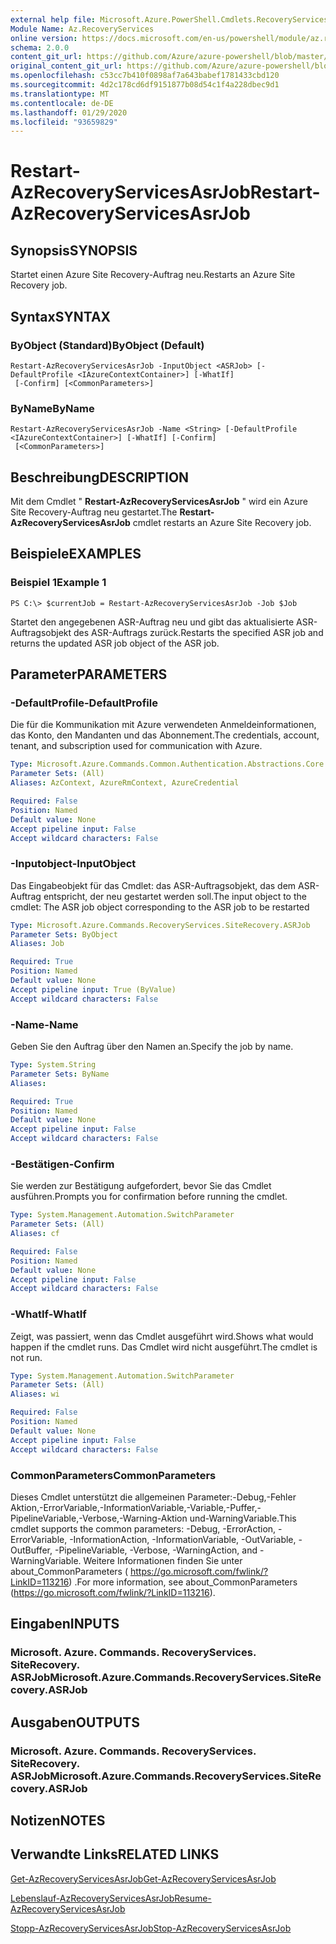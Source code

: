```yaml
---
external help file: Microsoft.Azure.PowerShell.Cmdlets.RecoveryServices.SiteRecovery.dll-Help.xml
Module Name: Az.RecoveryServices
online version: https://docs.microsoft.com/en-us/powershell/module/az.recoveryservices/restart-azrecoveryservicesasrjob
schema: 2.0.0
content_git_url: https://github.com/Azure/azure-powershell/blob/master/src/RecoveryServices/RecoveryServices/help/Restart-AzRecoveryServicesAsrJob.md
original_content_git_url: https://github.com/Azure/azure-powershell/blob/master/src/RecoveryServices/RecoveryServices/help/Restart-AzRecoveryServicesAsrJob.md
ms.openlocfilehash: c53cc7b410f0898af7a643babef1781433cbd120
ms.sourcegitcommit: 4d2c178cd6df9151877b08d54c1f4a228dbec9d1
ms.translationtype: MT
ms.contentlocale: de-DE
ms.lasthandoff: 01/29/2020
ms.locfileid: "93659829"
---
```

# <span data-ttu-id="c7013-101">Restart-AzRecoveryServicesAsrJob</span><span class="sxs-lookup"><span data-stu-id="c7013-101">Restart-AzRecoveryServicesAsrJob</span></span>

## <span data-ttu-id="c7013-102">Synopsis</span><span class="sxs-lookup"><span data-stu-id="c7013-102">SYNOPSIS</span></span>
<span data-ttu-id="c7013-103">Startet einen Azure Site Recovery-Auftrag neu.</span><span class="sxs-lookup"><span data-stu-id="c7013-103">Restarts an Azure Site Recovery job.</span></span>

## <span data-ttu-id="c7013-104">Syntax</span><span class="sxs-lookup"><span data-stu-id="c7013-104">SYNTAX</span></span>

### <span data-ttu-id="c7013-105">ByObject (Standard)</span><span class="sxs-lookup"><span data-stu-id="c7013-105">ByObject (Default)</span></span>
```
Restart-AzRecoveryServicesAsrJob -InputObject <ASRJob> [-DefaultProfile <IAzureContextContainer>] [-WhatIf]
 [-Confirm] [<CommonParameters>]
```

### <span data-ttu-id="c7013-106">ByName</span><span class="sxs-lookup"><span data-stu-id="c7013-106">ByName</span></span>
```
Restart-AzRecoveryServicesAsrJob -Name <String> [-DefaultProfile <IAzureContextContainer>] [-WhatIf] [-Confirm]
 [<CommonParameters>]
```

## <span data-ttu-id="c7013-107">Beschreibung</span><span class="sxs-lookup"><span data-stu-id="c7013-107">DESCRIPTION</span></span>
<span data-ttu-id="c7013-108">Mit dem Cmdlet " **Restart-AzRecoveryServicesAsrJob** " wird ein Azure Site Recovery-Auftrag neu gestartet.</span><span class="sxs-lookup"><span data-stu-id="c7013-108">The **Restart-AzRecoveryServicesAsrJob** cmdlet restarts an Azure Site Recovery job.</span></span>

## <span data-ttu-id="c7013-109">Beispiele</span><span class="sxs-lookup"><span data-stu-id="c7013-109">EXAMPLES</span></span>

### <span data-ttu-id="c7013-110">Beispiel 1</span><span class="sxs-lookup"><span data-stu-id="c7013-110">Example 1</span></span>
```
PS C:\> $currentJob = Restart-AzRecoveryServicesAsrJob -Job $Job
```

<span data-ttu-id="c7013-111">Startet den angegebenen ASR-Auftrag neu und gibt das aktualisierte ASR-Auftragsobjekt des ASR-Auftrags zurück.</span><span class="sxs-lookup"><span data-stu-id="c7013-111">Restarts the specified ASR job and returns the updated ASR job object of the ASR job.</span></span>

## <span data-ttu-id="c7013-112">Parameter</span><span class="sxs-lookup"><span data-stu-id="c7013-112">PARAMETERS</span></span>

### <span data-ttu-id="c7013-113">-DefaultProfile</span><span class="sxs-lookup"><span data-stu-id="c7013-113">-DefaultProfile</span></span>
<span data-ttu-id="c7013-114">Die für die Kommunikation mit Azure verwendeten Anmeldeinformationen, das Konto, den Mandanten und das Abonnement.</span><span class="sxs-lookup"><span data-stu-id="c7013-114">The credentials, account, tenant, and subscription used for communication with Azure.</span></span>


```yaml
Type: Microsoft.Azure.Commands.Common.Authentication.Abstractions.Core.IAzureContextContainer
Parameter Sets: (All)
Aliases: AzContext, AzureRmContext, AzureCredential

Required: False
Position: Named
Default value: None
Accept pipeline input: False
Accept wildcard characters: False
```

### <span data-ttu-id="c7013-115">-Inputobject</span><span class="sxs-lookup"><span data-stu-id="c7013-115">-InputObject</span></span>
<span data-ttu-id="c7013-116">Das Eingabeobjekt für das Cmdlet: das ASR-Auftragsobjekt, das dem ASR-Auftrag entspricht, der neu gestartet werden soll.</span><span class="sxs-lookup"><span data-stu-id="c7013-116">The input object to the cmdlet: The ASR job object corresponding to the ASR job to be restarted</span></span>


```yaml
Type: Microsoft.Azure.Commands.RecoveryServices.SiteRecovery.ASRJob
Parameter Sets: ByObject
Aliases: Job

Required: True
Position: Named
Default value: None
Accept pipeline input: True (ByValue)
Accept wildcard characters: False
```

### <span data-ttu-id="c7013-117">-Name</span><span class="sxs-lookup"><span data-stu-id="c7013-117">-Name</span></span>
<span data-ttu-id="c7013-118">Geben Sie den Auftrag über den Namen an.</span><span class="sxs-lookup"><span data-stu-id="c7013-118">Specify the job by name.</span></span>

```yaml
Type: System.String
Parameter Sets: ByName
Aliases:

Required: True
Position: Named
Default value: None
Accept pipeline input: False
Accept wildcard characters: False
```

### <span data-ttu-id="c7013-119">-Bestätigen</span><span class="sxs-lookup"><span data-stu-id="c7013-119">-Confirm</span></span>
<span data-ttu-id="c7013-120">Sie werden zur Bestätigung aufgefordert, bevor Sie das Cmdlet ausführen.</span><span class="sxs-lookup"><span data-stu-id="c7013-120">Prompts you for confirmation before running the cmdlet.</span></span>

```yaml
Type: System.Management.Automation.SwitchParameter
Parameter Sets: (All)
Aliases: cf

Required: False
Position: Named
Default value: None
Accept pipeline input: False
Accept wildcard characters: False
```

### <span data-ttu-id="c7013-121">-WhatIf</span><span class="sxs-lookup"><span data-stu-id="c7013-121">-WhatIf</span></span>
<span data-ttu-id="c7013-122">Zeigt, was passiert, wenn das Cmdlet ausgeführt wird.</span><span class="sxs-lookup"><span data-stu-id="c7013-122">Shows what would happen if the cmdlet runs.</span></span> <span data-ttu-id="c7013-123">Das Cmdlet wird nicht ausgeführt.</span><span class="sxs-lookup"><span data-stu-id="c7013-123">The cmdlet is not run.</span></span>

```yaml
Type: System.Management.Automation.SwitchParameter
Parameter Sets: (All)
Aliases: wi

Required: False
Position: Named
Default value: None
Accept pipeline input: False
Accept wildcard characters: False
```

### <span data-ttu-id="c7013-124">CommonParameters</span><span class="sxs-lookup"><span data-stu-id="c7013-124">CommonParameters</span></span>
<span data-ttu-id="c7013-125">Dieses Cmdlet unterstützt die allgemeinen Parameter:-Debug,-Fehler Aktion,-ErrorVariable,-InformationVariable,-Variable,-Puffer,-PipelineVariable,-Verbose,-Warning-Aktion und-WarningVariable.</span><span class="sxs-lookup"><span data-stu-id="c7013-125">This cmdlet supports the common parameters: -Debug, -ErrorAction, -ErrorVariable, -InformationAction, -InformationVariable, -OutVariable, -OutBuffer, -PipelineVariable, -Verbose, -WarningAction, and -WarningVariable.</span></span> <span data-ttu-id="c7013-126">Weitere Informationen finden Sie unter about_CommonParameters ( https://go.microsoft.com/fwlink/?LinkID=113216) .</span><span class="sxs-lookup"><span data-stu-id="c7013-126">For more information, see about_CommonParameters (https://go.microsoft.com/fwlink/?LinkID=113216).</span></span>

## <span data-ttu-id="c7013-127">Eingaben</span><span class="sxs-lookup"><span data-stu-id="c7013-127">INPUTS</span></span>

### <span data-ttu-id="c7013-128">Microsoft. Azure. Commands. RecoveryServices. SiteRecovery. ASRJob</span><span class="sxs-lookup"><span data-stu-id="c7013-128">Microsoft.Azure.Commands.RecoveryServices.SiteRecovery.ASRJob</span></span>

## <span data-ttu-id="c7013-129">Ausgaben</span><span class="sxs-lookup"><span data-stu-id="c7013-129">OUTPUTS</span></span>

### <span data-ttu-id="c7013-130">Microsoft. Azure. Commands. RecoveryServices. SiteRecovery. ASRJob</span><span class="sxs-lookup"><span data-stu-id="c7013-130">Microsoft.Azure.Commands.RecoveryServices.SiteRecovery.ASRJob</span></span>

## <span data-ttu-id="c7013-131">Notizen</span><span class="sxs-lookup"><span data-stu-id="c7013-131">NOTES</span></span>

## <span data-ttu-id="c7013-132">Verwandte Links</span><span class="sxs-lookup"><span data-stu-id="c7013-132">RELATED LINKS</span></span>

[<span data-ttu-id="c7013-133">Get-AzRecoveryServicesAsrJob</span><span class="sxs-lookup"><span data-stu-id="c7013-133">Get-AzRecoveryServicesAsrJob</span></span>](./Get-AzRecoveryServicesAsrJob.md)

[<span data-ttu-id="c7013-134">Lebenslauf-AzRecoveryServicesAsrJob</span><span class="sxs-lookup"><span data-stu-id="c7013-134">Resume-AzRecoveryServicesAsrJob</span></span>](./Resume-AzRecoveryServicesAsrJob.md)

[<span data-ttu-id="c7013-135">Stopp-AzRecoveryServicesAsrJob</span><span class="sxs-lookup"><span data-stu-id="c7013-135">Stop-AzRecoveryServicesAsrJob</span></span>](./Stop-AzRecoveryServicesAsrJob.md)
